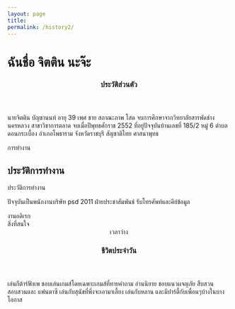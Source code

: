 ```yaml
---
layout: page
title:
permalink: /history2/
---
```

<html>
			<h1>  ฉันชื่อ จิตติน นะจ๊ะ  </h1>
		<section>
						<article>
		<header>
		<h3>ประวัติส่วนตัว </h3>
		</header>
		<p>นายจิตติน บัญชานนท์
		อายุ 39 เพศ ชาย 
		สถาณะภาพ โสด จบการศึกษาจากวิทยาลัยสารพัดช่างนครหลวง
		สาขาวิชาการตลาด จบเมื่อปีพุทธศักราช 2552
		ที่อยู่ปัจจุบันบ้านเลขที่ 185/2  หมู่ 6 ตำบล ดอนกระเบื้อง 
		อำเภอโพธาราม จังหวัดราชบุรี
		สัญชาติไทย ศาสนาพุทธ</p>
		</article>
		</section>
		<section>การทำงาน
		<h2>ประวัติการทำงาน</h2>
		<article>ประวัติการทำงาน
		<p>ปัจจุบันเป็นพนักงานบริษัท psd 2011
ฝ่ายประชาสัมพันธ์ รับโทรศัพท์และคีย์ข้อมูล</p>
		</article>
		</section>
		<section>งานอดิเรก
		<article>สิ่งที่สนใจ
		<header>เวลาว่าง
		<h3>ชีวิตประจำวัน</h3>
		</header>
		<p>เล่นกีต้าร์ฟังเพ
ชอบเล่นเกมส์โดยเฉพาะเกมส์ที่ทายคำถาม
อ่านนิยาย ชอบแนวผจญภัย สืบสวนสอบสวนและ แฟนตาซี
เล่นกับสุนัขที่พึ่งจะเอามาเลี้ยง เล่นกับหลาน และมีปาร์ตี้กับเพื่อนๆบ้างในบางโอกาส
		</p>
	</article>
	</section>
			</html>